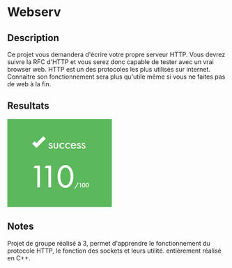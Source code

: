 # Webserv

## Description

Ce projet vous demandera d'écrire votre propre serveur HTTP. Vous devrez suivre la RFC d'HTTP et vous serez donc capable de tester avec un vrai browser web. HTTP est un des protocoles les plus utilisés sur internet. Connaitre son fonctionnement sera plus qu'utile même si vous ne faites pas de web à la fin.

## Resultats

![](images/Resultats.png)

## Notes

Projet de groupe réalisé à 3, permet d'apprendre le fonctionnement du protocole HTTP, le fonction des sockets et leurs utilité. entièrement réalisé en C++.